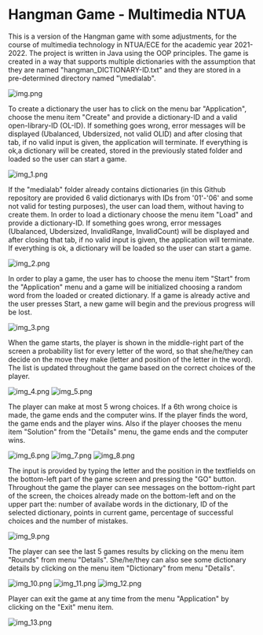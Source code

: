 # Hangman Game - Multimedia NTUA

This is a version of the Hangman game with some adjustments, for the course of multimedia technology in NTUA/ECE for the academic year 2021-2022.
The project is written in Java using the OOP principles. The game is  created in a way that supports multiple dictionaries with the assumption
that they are named "hangman_DICTIONARΥ-ID.txt" and they are stored in a pre-determined directory named "\medialab". 

![img.png](https://github.com/Chrysa712/HangmanGame/blob/master/medialab/images/README_images/img.png)

To create a dictionary the user has to click on the menu bar "Application", choose the menu item "Create" and provide a dictionary-ID and a valid
open-library-ID (OL-ID). If something  goes wrong, error messages will be displayed (Ubalanced, Ubdersized, not valid OLID) and after closing that
tab, if no valid input is given, the application will terminate. If everything is ok,a dictionary will be created, stored in the previously stated 
folder and loaded so the user can start a game. 

![img_1.png](https://github.com/Chrysa712/HangmanGame/blob/master/medialab/images/README_images/img_1.png)  

If the "medialab" folder already contains dictionaries (in this Github repository are provided 6 valid dictionarys with IDs from '01'-'06' and 
some not valid for testing purposes), the user can load them, without having to create them. In order to load a dictionary choose the menu item 
"Load" and provide a dictionary-ID. If something  goes wrong, error messages (Ubalanced, Ubdersized, InvalidRange, InvalidCount) will be displayed 
and after closing that tab, if no valid input is given, the application will terminate. If everything is ok, a dictionary will be loaded so the 
user can start a game.

![img_2.png](https://github.com/Chrysa712/HangmanGame/blob/master/medialab/images/README_images/img_2.png)

In order to play a game, the user has to choose the menu item "Start" from the "Application" menu and a game will be initialized choosing a random
word from the loaded or created dictionary. If a game is already active and the user presses Start, a new game will begin and the previous progress
will be lost.

![img_3.png](https://github.com/Chrysa712/HangmanGame/blob/master/medialab/images/README_images/img_3.png)

When the game starts, the player is shown in the middle-right part of the screen a probability list for every letter of the word, so that she/he/they
can decide on the move they make (letter and position of the letter in the word). The list is updated throughout the game based on the correct
choices of the player. 

![img_4.png](https://github.com/Chrysa712/HangmanGame/blob/master/medialab/images/README_images/img_4.png)  ![img_5.png](https://github.com/Chrysa712/HangmanGame/blob/master/medialab/images/README_images/img_5.png)

The player can make at most 5 wrong choices. If a 6th wrong choice is made, the game ends and the computer wins. If the 
player finds the word, the game ends and the player wins. Also if the player chooses the menu item "Solution" from the "Details" menu, the game 
ends and the computer wins.

![img_6.png](https://github.com/Chrysa712/HangmanGame/blob/master/medialab/images/README_images/img_6.png)  ![img_7.png](https://github.com/Chrysa712/HangmanGame/blob/master/medialab/images/README_images/img_7.png)  ![img_8.png](https://github.com/Chrysa712/HangmanGame/blob/master/medialab/images/README_images/img_8.png)

The input is provided by typing the letter and the position in the textfields on the bottom-left part of the game screen and pressing the "GO" 
button. Throughout the game the player can see messages on the bottom-right part of the screen, the choices already made on the bottom-left and on
the upper part the: number of availabe words in the dictionary, ID of the selected dictionary, points in current game, percentage of successful
choices and the number of mistakes. 

![img_9.png](https://github.com/Chrysa712/HangmanGame/blob/master/medialab/images/README_images/img_9.png)

The player can see the last 5 games results by clicking on the menu item "Rounds" from menu "Details". She/he/they can also see some dictionary
details by clicking on the menu item "Dictionary" from menu "Details".

![img_10.png](https://github.com/Chrysa712/HangmanGame/blob/master/medialab/images/README_images/img_10.png)  ![img_11.png](https://github.com/Chrysa712/HangmanGame/blob/master/medialab/images/README_images/img_11.png)  ![img_12.png](https://github.com/Chrysa712/HangmanGame/blob/master/medialab/images/README_images/img_12.png)

Player can exit the game at any time from the menu "Application" by clicking on the "Exit" menu item.

![img_13.png](https://github.com/Chrysa712/HangmanGame/blob/master/medialab/images/README_images/img_13.png)
